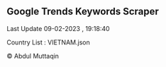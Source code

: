 

## Google Trends Keywords Scraper 
 
Last Update 09-02-2023 , 19:18:40

Country List :
VIETNAM.json



© Abdul Muttaqin 
